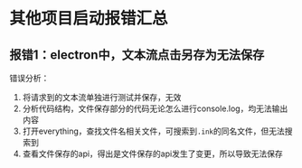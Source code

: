 # 其他项目启动报错汇总

## 报错1：electron中，文本流点击另存为无法保存

错误分析：
1. 将请求到的文本流单独进行测试并保存，无效
2. 分析代码结构，文件保存部分的代码无论怎么进行console.log，均无法输出内容
3. 打开everything，查找文件名相关文件，可搜索到`.ink`的同名文件，但无法搜索到
4. 查看文件保存的api，得出是文件保存的api发生了变更，所以导致无法保存
